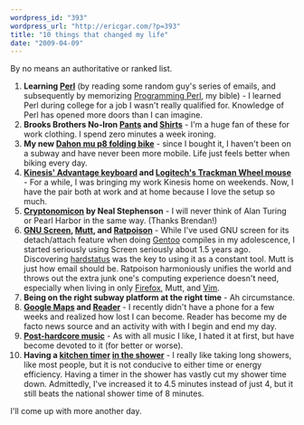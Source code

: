 ```yaml
---
wordpress_id: "393"
wordpress_url: "http://ericgar.com/?p=393"
title: "10 things that changed my life"
date: "2009-04-09"
---
```

By no means an authoritative or ranked list.

<ol>
<li><strong>Learning <a href="http://www.perl.org/">Perl</a></strong> (by reading some random guy's series of emails, and subsequently by memorizing <a href="http://oreilly.com/catalog/9780596000271/">Programming Perl</a>, my bible) - I learned Perl during college for a job I wasn't really qualified for. Knowledge of Perl has opened more doors than I can imagine.</li>

<li><strong>Brooks Brothers No-Iron <a href="http://www.brooksbrothers.com/men/chinos.tem">Pants</a> and <a href="http://www.brooksbrothers.com/men/miracleshirt.tem">Shirts</a></strong> - I'm a huge fan of these for work clothing. I spend zero minutes a week ironing.</li>

<li><strong>My new <a href="http://www.dahon.com/intl/mup8.htm">Dahon mu p8 folding bike</a></strong> - since I bought it, I haven't been on a subway and have never been more mobile. Life just feels better when biking every day.</li>

<li><strong><a href="http://www.kinesis-ergo.com/advantage.htm">Kinesis' Advantage keyboard</a> and <a href="http://www.logitech.com/index.cfm/mice_pointers/trackballs/devices/166&amp;cl=US,EN">Logitech's Trackman Wheel mouse</a></strong> - For a while, I was bringing my work Kinesis home on weekends. Now, I have the pair both at work and at home because I love the setup so much.</li>

<li><strong><a href="http://en.wikipedia.org/wiki/Cryptonomicon">Cryptonomicon</a> by Neal Stephenson</strong> - I will never think of Alan Turing or Pearl Harbor in the same way. (Thanks Brendan!)</li>

<li><strong><a href="http://www.gnu.org/software/screen/">GNU Screen</a>, <a href="http://www.mutt.org/">Mutt</a>, and <a href="http://www.nongnu.org/ratpoison/">Ratpoison</a></strong> - While I've used GNU screen for its detach/attach feature when doing <a href="http://www.gentoo.org/">Gentoo</a> compiles in my adolescence, I started seriously using Screen seriously about 1.5 years ago. Discovering <a href="http://www.debian-administration.org/articles/560">hardstatus</a> was the key to using it as a constant tool. Mutt is just how email should be. Ratpoison harmoniously unifies the world and throws out the extra junk one's computing experience doesn't need, especially when living in only <a href="http://www.mozilla.com/en-US/firefox/personal.html">Firefox</a>, Mutt, and <a href="http://www.vim.org/">Vim</a>.</li>

<li><strong>Being on the right subway platform at the right time</strong> - Ah circumstance.</li>

<li><strong><a href="http://maps.google.com/">Google Maps</a> and <a href="http://www.google.com/reader">Reader</a></strong> - I recently didn't have a phone for a few weeks and realized how lost I can become. Reader has become my de facto news source and an activity with with I begin and end my day.</li>
<li><strong><a href="http://en.wikipedia.org/wiki/Post-hardcore">Post-hardcore music</a></strong> - As with all music I like, I hated it at first, but have become devoted to it (for better or worse).</li>
<li><strong>Having a <a href="http://www.amazon.com/Taylor-Digital-Minute-Second-Timer/dp/B0007NIIOU/ref=tag_tdp_ptcn_edpp_url">kitchen timer</a> <a href="http://www.greendaily.com/2008/05/09/tip-of-the-day-time-that-shower/">in the shower</a></strong> - I really like taking long showers, like most people, but it is not conducive to either time or energy efficiency. Having a timer in the shower has vastly cut my shower time down. Admittedly, I've increased it to 4.5 minutes instead of just 4, but it still beats the national shower time of 8 minutes.</li>
</ol>

I'll come up with more another day.
